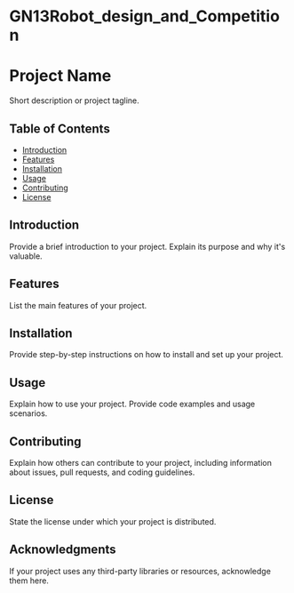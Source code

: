 # GN13Robot_design_and_Competition
# Project Name

Short description or project tagline.

## Table of Contents

- [Introduction](#introduction)
- [Features](#features)
- [Installation](#installation)
- [Usage](#usage)
- [Contributing](#contributing)
- [License](#license)

## Introduction

Provide a brief introduction to your project. Explain its purpose and why it's valuable.

## Features

List the main features of your project.

## Installation

Provide step-by-step instructions on how to install and set up your project.

## Usage

Explain how to use your project. Provide code examples and usage scenarios.

## Contributing

Explain how others can contribute to your project, including information about issues, pull requests, and coding guidelines.

## License

State the license under which your project is distributed.

## Acknowledgments

If your project uses any third-party libraries or resources, acknowledge them here.

